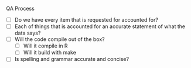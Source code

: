 QA Process
- [ ] Do we have every item that is requested for accounted for?
- [ ] Each of things that is accounted for an accurate statement of what the data says?
- [ ] Will the code compile out of the box?
	- [ ] Will it compile in R
	- [ ] Will it build with make
- [ ] Is spelling and grammar accurate and concise?

